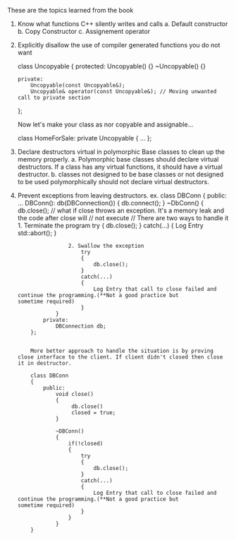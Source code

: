 These are the topics learned from the book
1. Know what functions C++ silently writes and calls
    a. Default constructor
    b. Copy Constructor
    c. Assignement operator

2. Explicitly disallow the use of compiler generated functions you do not want

   class Uncopyable
   {
       protected:
           Uncopyable() {}
           ~Uncopyable() {}
   
       private:
           Uncopyable(const Uncopyable&);
           Uncopyable& operator(const Uncopyable&); // Moving unwanted call to private section
   };


   Now let's make your class as nor copyable and assignable...

   class HomeForSale: private Uncopyable
   {
       ...
   };

3. Declare destructors virtual in polymorphic Base classes to clean up the memory properly.
   a. Polymorphic base classes should declare virtual destructors. If a class has any virtual functions, it should have a          virtual destructor.
   b. classes not designed to be base classes or not designed to be used polymorphically should not declare virtual                destructors.
   
5. Prevent exceptions from leaving destructors.
       ex.
           class DBConn
           {
               public:
                   ...
                   DBConn(): db(DBConnection())
                   {
                       db.connect();
                   }
                   ~DbConn()
                   {
                       db.close(); // what if close throws an exception. It's a memory leak and the code after close will                                       // not execute
                       // There are two ways to handle it
                       1. Terminate the program
                           try
                           {
                               db.close();
                           }
                           catch(...)
                           {
                               Log Entry
                               std::abort();
                           }
   
                       2. Swallow the exception
                           try
                           {
                               db.close();
                           }
                           catch(...)
                           {
                               Log Entry that call to close failed and continue the programming.(**Not a good practice but                                      sometime required)
                           }
                   }
               private:
                   DBConnection db;
           };


           More better approach to handle the situation is by proving close interface to the client. If client didn't closed then close it in destructor.

           class DBConn
           {
               public:
                   void close()
                   {
                        db.close()
                        closed = true;
                   }

                   ~DBConn()
                   {
                       if(!closed)
                       {
                           try
                           {
                               db.close();
                           }
                           catch(...)
                           {
                               Log Entry that call to close failed and continue the programming.(**Not a good practice but                                      sometime required)
                           }
                       }
                   }
           }
